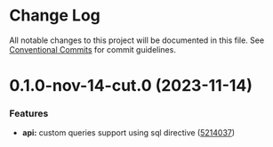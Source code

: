 # Change Log

All notable changes to this project will be documented in this file.
See [Conventional Commits](https://conventionalcommits.org) for commit guidelines.

# 0.1.0-nov-14-cut.0 (2023-11-14)

### Features

- **api:** custom queries support using sql directive ([5214037](https://github.com/aws-amplify/amplify-category-api/commit/52140374ca974956c5d5eac09fec91a51cfc9027))
